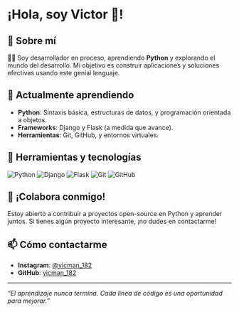 # ¡Hola, soy Victor 👋!

## 🚀 Sobre mí
👨‍💻 Soy desarrollador en proceso, aprendiendo **Python** y explorando el mundo del desarrollo. Mi objetivo es construir aplicaciones y soluciones efectivas usando este genial lenguaje.

## 🌱 Actualmente aprendiendo
- **Python**: Sintaxis básica, estructuras de datos, y programación orientada a objetos.
- **Frameworks**: Django y Flask (a medida que avance).
- **Herramientas**: Git, GitHub, y entornos virtuales.

<!-- ## 💼 Proyectos destacados
Aquí algunos de los proyectos en los que he estado trabajando:
1. [Generador de contraseñas](https://github.com/vicman_182/password-generator) – Una herramienta simple para generar contraseñas seguras.
2. [Analizador de texto](https://github.com/vicman_182/text-analyzer) – Un programa para analizar la frecuencia de palabras en un texto.
-->
## 🔧 Herramientas y tecnologías
![Python](https://img.shields.io/badge/-Python-blue?logo=python&logoColor=white&style=flat-square)
![Django](https://img.shields.io/badge/-Django-green?logo=django&logoColor=white&style=flat-square)
![Flask](https://img.shields.io/badge/-Flask-lightgrey?logo=flask&logoColor=white&style=flat-square)
![Git](https://img.shields.io/badge/-Git-black?logo=git&logoColor=white&style=flat-square)
![GitHub](https://img.shields.io/badge/-GitHub-grey?logo=github&logoColor=white&style=flat-square)

## 🤝 ¡Colabora conmigo!
Estoy abierto a contribuir a proyectos open-source en Python y aprender juntos. Si tienes algún proyecto interesante, ¡no dudes en contactarme!

## 📫 Cómo contactarme
- **Instagram**: [@vicman_182](https://www.instagram.com/vicman_182)
- **GitHub**: [vicman_182](https://github.com/vicman_182)
---

*“El aprendizaje nunca termina. Cada línea de código es una oportunidad para mejorar.”*
